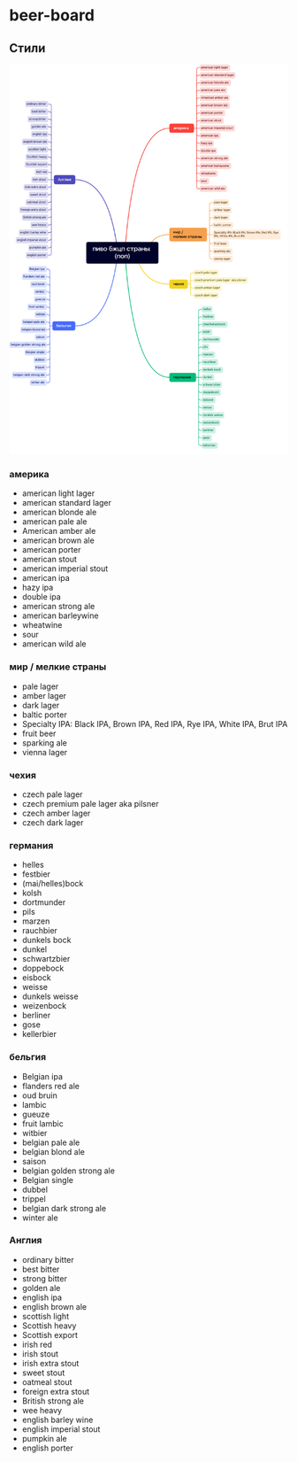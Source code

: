 # beer-board

## Стили

![](styles-by-countries.png)

### америка

- american light lager
- american standard lager
- american blonde ale
- american pale ale
- American amber ale
- american brown ale
- american porter
- american stout
- american imperial stout
- american ipa
- hazy ipa
- double ipa
- american strong ale
- american barleywine
- wheatwine
- sour
- american wild ale

### мир / мелкие страны

- pale lager
- amber lager
- dark lager
- baltic porter
- Specialty IPA: Black IPA, Brown IPA, Red IPA, Rye IPA, White IPA, Brut IPA
- fruit beer
- sparking ale
- vienna lager

### чехия

- czech pale lager
- czech premium pale lager aka pilsner
- czech amber lager
- czech dark lager

### германия

- helles
- festbier
- (mai/helles)bock
- kolsh
- dortmunder
- pils
- marzen
- rauchbier
- dunkels bock
- dunkel
- schwartzbier
- doppebock
- eisbock
- weisse
- dunkels weisse
- weizenbock
- berliner
- gose
- kellerbier

### бельгия

- Belgian ipa
- flanders red ale
- oud bruin
- lambic
- gueuze
- fruit lambic
- witbier
- belgian pale ale
- belgian blond ale
- saison
- belgian golden strong ale
- Belgian single
- dubbel
- trippel
- belgian dark strong ale
- winter ale

### Англия

- ordinary bitter
- best bitter
- strong bitter
- golden ale
- english ipa
- english brown ale
- scottish light
- Scottish heavy
- Scottish export
- irish red
- irish stout
- irish extra stout
- sweet stout
- oatmeal stout
- foreign extra stout
- British strong ale
- wee heavy
- english barley wine
- english imperial stout
- pumpkin ale
- english porter
